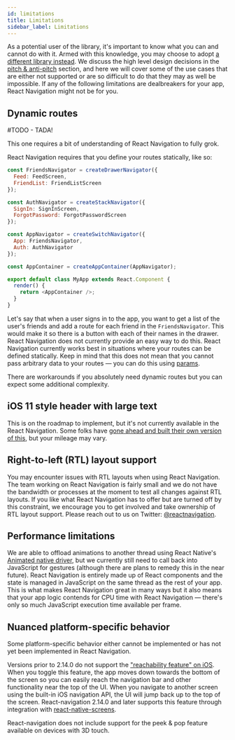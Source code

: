 ```yaml
---
id: limitations
title: Limitations
sidebar_label: Limitations
---
```


As a potential user of the library, it's important to know what you can and cannot do with it. Armed with this knowledge, you may choose to adopt [a different library instead](alternatives.html). We discuss the high level design decisions in the [pitch & anti-pitch](pitch.html) section, and here we will cover some of the use cases that are either not supported or are so difficult to do that they may as well be impossible. If any of the following limitations are dealbreakers for your app, React Navigation might not be for you.

## Dynamic routes

#TODO - TADA!

This one requires a bit of understanding of React Navigation to fully grok.

React Navigation requires that you define your routes statically, like so:

```js
const FriendsNavigator = createDrawerNavigator({
  Feed: FeedScreen,
  FriendList: FriendListScreen
});

const AuthNavigator = createStackNavigator({
  SignIn: SignInScreen,
  ForgotPassword: ForgotPasswordScreen
});

const AppNavigator = createSwitchNavigator({
  App: FriendsNavigator,
  Auth: AuthNavigator
});

const AppContainer = createAppContainer(AppNavigator);

export default class MyApp extends React.Component {
  render() {
    return <AppContainer />;
  }
}
```

Let's say that when a user signs in to the app, you want to get a list of the user's friends and add a route for each friend in the `FriendsNavigator`. This would make it so there is a button with each of their names in the drawer. React Navigation does not currently provide an easy way to do this. React Navigation currently works best in situations where your routes can be defined statically. Keep in mind that this does not mean that you cannot pass arbitrary data to your routes &mdash; you can do this using [params](params.html).

There are workarounds if you absolutely need dynamic routes but you can expect some additional complexity.

## iOS 11 style header with large text

This is on the roadmap to implement, but it's not currently available in the React Navigation. Some folks have [gone ahead and built their own version of this](https://github.com/react-navigation/react-navigation/issues/2749#issuecomment-367516290), but your mileage may vary.

## Right-to-left (RTL) layout support

You may encounter issues with RTL layouts when using React Navigation. The team working on React Navigation is fairly small and we do not have the bandwidth or processes at the moment to test all changes against RTL layouts. If you like what React Navigation has to offer but are turned off by this constraint, we encourage you to get involved and take ownership of RTL layout support. Please reach out to us on Twitter: [@reactnavigation](https://twitter.com/reactnavigation).

## Performance limitations

We are able to offload animations to another thread using React Native's [Animated native driver](https://facebook.github.io/react-native/blog/2017/02/14/using-native-driver-for-animated.html), but we currently still need to call back into JavaScript for gestures (although there are plans to remedy this in the near future). React Navigation is entirely made up of React components and the state is managed in JavaScript on the same thread as the rest of your app. This is what makes React Navigation great in many ways but it also means that your app logic contends for CPU time with React Navigation &mdash; there's only so much JavaScript execution time available per frame.

## Nuanced platform-specific behavior

Some platform-specific behavior either cannot be implemented or has not yet been implemented in React Navigation.

Versions prior to 2.14.0 do not support the ["reachability feature" on iOS](https://www.cnet.com/how-to/how-to-use-reachability-on-iphone-6-6-plus/). When you toggle this feature, the app moves down towards the bottom of the screen so you can easily reach the navigation bar and other functionality near the top of the UI. When you navigate to another screen using the built-in iOS navigation API, the UI will jump back up to the top of the screen. React-navigation 2.14.0 and later supports this feature through integration with [react-native-screens](react-native-screens.html).

React-navigation does not include support for the peek & pop feature available on devices with 3D touch.
